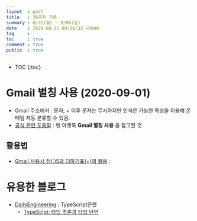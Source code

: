 ```yaml
---
layout  : post
title   : 36주차 기록 
summary : 8/31(월) ~ 9/06(일)
date    : 2020-08-31 09:26:32 +0900
tag     : 
toc     : true
comment : true
public  : true
---
```

* TOC
{:toc}

# Gmail 별칭 사용 (2020-09-01) 

* Gmail 주소에서 . 문자, + 이후 문자는 무시하지만 인식은 가능한 특성을 이용해 온 메일 자동 분류할 수 있음.
* [공식 관련 도움말](https://support.google.com/mail/answer/22370?hl=ko#alias) : 맨 아랫쪽 **Gmail 별칭 사용** 을 참고할 것

## 활용법

* [Gmail 사용시 점(.)5과 더하기표(+)의 활용](https://prologos.tistory.com/119) : 

# 유용한 블로그

* [DailyEngineering](https://hyunseob.github.io/) : TypeScript관련
  * [TypeScipt: 타입 추론과 타입 단언](https://hyunseob.github.io/2017/12/12/typescript-type-inteference-and-type-assertion/)
